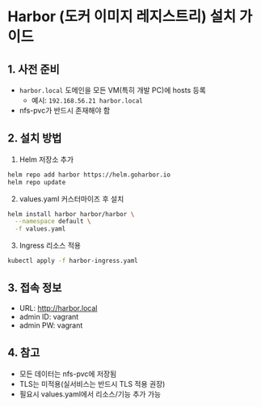 # Harbor (도커 이미지 레지스트리) 설치 가이드

## 1. 사전 준비
- `harbor.local` 도메인을 모든 VM(특히 개발 PC)에 hosts 등록
  - 예시: `192.168.56.21 harbor.local`
- nfs-pvc가 반드시 존재해야 함

## 2. 설치 방법

1. Helm 저장소 추가
```bash
helm repo add harbor https://helm.goharbor.io
helm repo update
```

2. values.yaml 커스터마이즈 후 설치
```bash
helm install harbor harbor/harbor \
  --namespace default \
  -f values.yaml
```

3. Ingress 리소스 적용
```bash
kubectl apply -f harbor-ingress.yaml
```

## 3. 접속 정보
- URL: http://harbor.local
- admin ID: vagrant
- admin PW: vagrant

## 4. 참고
- 모든 데이터는 nfs-pvc에 저장됨
- TLS는 미적용(실서비스는 반드시 TLS 적용 권장)
- 필요시 values.yaml에서 리소스/기능 추가 가능

